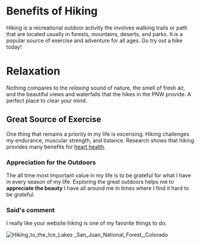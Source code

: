 # Benefits of Hiking

Hiking is a recreational outdoor activity the involves walking trails or path that are located usually in forests, mountains, deserts, and parks. It is a popular source of exercise and adventure for all ages. Go try out a hike today! 

# Relaxation

Nothing compares to the *relaxing* sound of nature, the smell of fresh air, and the beautiful views and waterfalls that the hikes in the PNW provide. A perfect place to clear your mind. 

## Great Source of Exercise

One thing that remains a priority in my life is excerising. Hiking challenges my endurance, muscular strength, and balance. Research shows that hiking provides many benefits for [heart health](https://hikersdaily.com/is-hiking-good-for-your-heart-health/#google_vignette).

### Appreciation for the Outdoors

The all time most important value in my life is to be grateful for what I have in every season of my life. Exploring the great outdoors helps me to **appreciate the beauty** I have all around me in times where I find it hard to be grateful. 

### Said's comment

I really like your website hiking is one of my favorite things to do.

![Hiking_to_the_Ice_Lakes _San_Juan_National_Forest,_Colorado](https://github.com/tiannarowe/Hiking/assets/143037539/7f046d1b-fde2-4798-8daf-3c6fec5ec381)
